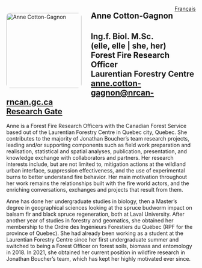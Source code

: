 <a href="https://cffdrs.github.io/website_fr/contacter/Anne_Cotton-Gagnon/" target="_self" style="float: right;"> Français </a>

<img 
    style="height: 200px;
           border-radius: 10px;
           float: left;
           margin: 20px 25px 0px 0px;"
    src="../acotton-gagnon.jpg" 
    alt="Anne Cotton-Gagnon">
</img>

## Anne Cotton-Gagnon
Ing.f. Biol. M.Sc.  
(elle, elle | she, her)  
Forest Fire Research Officer  
Laurentian Forestry Centre  
[anne.cotton-gagnon@nrcan-rncan.gc.ca](mailto:anne.cotton-gagnon@NRCan-RNCan.gc.ca)  
[Research Gate](https://www.researchgate.net/profile/Anne-Cotton-Gagnon)
---

Anne is a Forest Fire Research Officers with the Canadian Forest Service based out of the Laurentian Forestry Centre in Quebec city, Quebec. She contributes to the majority of Jonathan Boucher’s team research projects, leading and/or supporting components such as field work preparation and realisation, statistical and spatial analyses, publication, presentation, and knowledge exchange with collaborators and partners. Her research interests include, but are not limited to, mitigation actions at the wildland urban interface, suppression effectiveness, and the use of experimental burns to better understand fire behavior. Her main motivation throughout her work remains the relationships built with the fire world actors, and the enriching conversations, exchanges and projects that result from them.
 
Anne has done her undergraduate studies in biology, then a Master’s degree in geographical sciences looking at the spruce budworm impact on balsam fir and black spruce regeneration, both at Laval University. 
After another year of studies in forestry and geomatics, she obtained her membership to the Ordre des Ingénieurs Forestiers du Québec (RPF for the province of Quebec). She had already been working as a student at the Laurentian Forestry Centre since her first undergraduate summer and switched to being a Forest Officer on forest soils, biomass and entomology in 2018. In 2021, she obtained her current position in wildfire research in Jonathan Boucher’s team, which has kept her highly motivated ever since.
